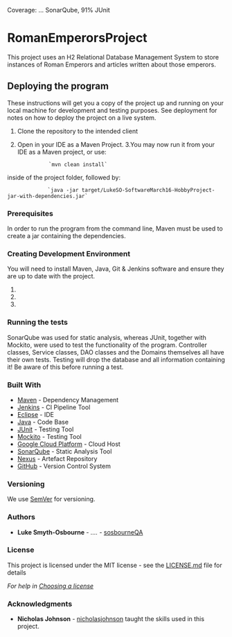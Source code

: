 Coverage: ... SonarQube, 91% JUnit

# RomanEmperorsProject

This project uses an H2 Relational Database Management System to store instances of Roman Emperors and articles written about those emperors.

## Deploying the program

These instructions will get you a copy of the project up and running on your local machine for development and testing purposes. See deployment for notes on how to deploy the project on a live system.

1. Clone the repository to the intended client
2. Open in your IDE as a Maven Project.
3.You may now run it from your IDE as a Maven project, or use:

                 `mvn clean install`

inside of the project folder, followed by:

                 `java -jar target/LukeSO-SoftwareMarch16-HobbyProject-jar-with-dependencies.jar`



### Prerequisites

In order to run the program from the command line, Maven must be used to create a jar containing the dependencies. 

### Creating Development Environment 

You will need to install Maven, Java, Git & Jenkins software and ensure they are up to date with the project.

1. 
2.
3.


### Running the tests

SonarQube was used for static analysis, whereas JUnit, together with Mockito, were used to test the functionality of the program. Controller classes, Service classes, DAO classes and the Domains themselves all have their own tests. Testing will drop the database and all information containing it! Be aware of this before running a test.



### Built With

* [Maven](https://maven.apache.org/) - Dependency Management
* [Jenkins](https://www.jenkins.io/) - CI Pipeline Tool
* [Eclipse](https://www.eclipse.org/) - IDE
* [Java](https://www.java.com/en/download/) - Code Base
* [JUnit](https://junit.org/junit4/) - Testing Tool
* [Mockito](https://site.mockito.org/) - Testing Tool
* [Google Cloud Platform](https://cloud.google.com/) - Cloud Host
* [SonarQube](https://www.sonarqube.org/) - Static Analysis Tool
* [Nexus](https://repository.apache.org/) - Artefact Repository
* [GitHub](https://github.com/) - Version Control System

### Versioning

We use [SemVer](http://semver.org/) for versioning.

### Authors

* **Luke Smyth-Osbourne** - *....* - [sosbourneQA](https://github.com/sosbourneQA)


### License

This project is licensed under the MIT license - see the [LICENSE.md](LICENSE.md) file for details 

*For help in [Choosing a license](https://choosealicense.com/)*

### Acknowledgments

* **Nicholas Johnson**  - [nicholasjohnson](https://github.com/nickrstewarttds) taught the skills used in this project.

